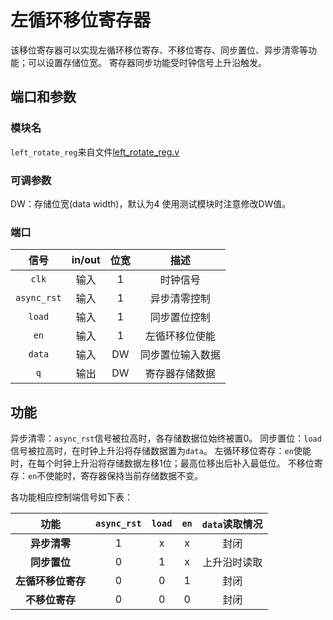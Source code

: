 # 左循环移位寄存器

该移位寄存器可以实现左循环移位寄存、不移位寄存、同步置位、异步清零等功能；可以设置存储位宽。
寄存器同步功能受时钟信号上升沿触发。

## 端口和参数

### 模块名

`left_rotate_reg`来自文件[left_rotate_reg.v](left_rotate_reg.v)

### 可调参数

DW：存储位宽(data width)，默认为4
使用测试模块时注意修改DW值。

### 端口

|信号|in/out|位宽|描述|
|:-:|:-:|:-:|:-:|
|`clk`|输入|1|时钟信号|
|`async_rst`|输入|1|异步清零控制|
|`load`|输入|1|同步置位控制|
|`en`|输入|1|左循环移位使能|
|`data`|输入|DW|同步置位输入数据|
|`q`|输出|DW|寄存器存储数据|

## 功能

异步清零：`async_rst`信号被拉高时，各存储数据位始终被置0。
同步置位：`load`信号被拉高时，在时钟上升沿将存储数据置为`data`。
左循环移位寄存：`en`使能时，在每个时钟上升沿将存储数据左移1位；最高位移出后补入最低位。
不移位寄存：`en`不使能时，寄存器保持当前存储数据不变。

各功能相应控制端信号如下表：

|功能|`async_rst`|`load`|`en`|`data`读取情况|
|:-:|:-:|:-:|:-:|:-:|
|**异步清零**|1|x|x|封闭|
|**同步置位**|0|1|x|上升沿时读取|
|**左循环移位寄存**|0|0|1|封闭|
|**不移位寄存**|0|0|0|封闭|